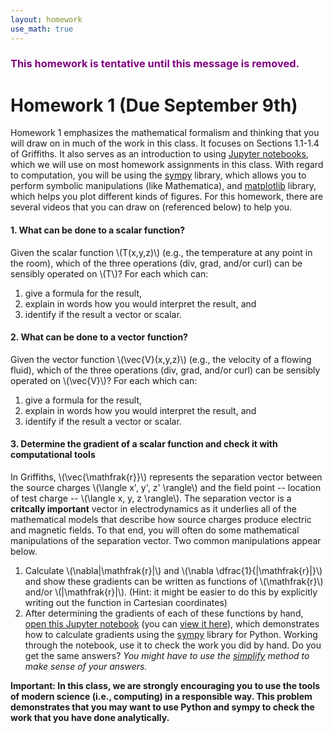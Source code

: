 ```yaml
---
layout: homework
use_math: true
---
```


<h3 style="color:purple">This homework is tentative until this message is removed.</h3>

# Homework 1 (Due September 9th)

Homework 1 emphasizes the mathematical formalism and thinking that you will draw on in much of the work in this class. It focuses on Sections 1.1-1.4 of Griffiths. It also serves as an introduction to using [Jupyter notebooks](http://jupyter.org), which we will use on most homework assignments in this class. With regard to computation, you will be using the [sympy](http://sympy.org) library, which allows you to perform symbolic manipulations (like Mathematica), and [matplotlib](http://matplotlib.org/) library, which helps you plot different kinds of figures. For this homework, there are several videos that you can draw on (referenced below) to help you.

#### 1. What can be done to a scalar function?
Given the scalar function \\(T(x,y,z)\\) (e.g., the temperature at any point in the room), which of the three operations (div, grad, and/or curl) can be sensibly operated on \\(T\\)? For each which can:

1. give a formula for the result,
2. explain in words how you would interpret the result, and
3. identify if the result a vector or scalar.

#### 2. What can be done to a vector function?
Given the vector function \\(\vec{V}(x,y,z)\\) (e.g., the velocity of a flowing fluid), which of the three operations (div, grad, and/or curl) can be sensibly operated on \\(\vec{V}\\)? For each which can:

1. give a formula for the result,
2. explain in words how you would interpret the result, and
3. identify if the result a vector or scalar.

#### 3. Determine the gradient of a scalar function and check it with computational tools
In Griffiths, \\(\vec{\mathfrak{r}}\\) represents the separation vector between the source charges \\(\langle x', y', z' \rangle\\) and the field point -- location of test charge -- \\(\langle x, y, z \rangle\\). The separation vector is a **critcally important** vector in electrodynamics as it underlies all of the mathematical models that describe how source charges produce electric and magnetic fields. To that end, you will often do some mathematical manipulations of the separation vector. Two common manipulations appear below.

1. Calculate \\(\nabla\|\mathfrak{r}\|\\) and \\(\nabla \dfrac{1}{\|\mathfrak{r}\|}\\) and show these gradients can be written as functions of \\(\mathfrak{r}\\) and/or \\(\|\mathfrak{r}\|\\). (Hint: it might be easier to do this by explicitly writing out the function in Cartesian coordinates)
2. After determining the gradients of each of these functions by hand, [open this Jupyter notebook](../jupyter/HW1-GradientProblem.ipynb) (you can [view it here](https://github.com/dannycab/phy481msu/blob/gh-pages/jupyter/HW1-GradientProblem.ipynb)), which demonstrates how to calculate gradients using the [sympy](http://sympy.org) library for Python. Working through the notebook, use it to check the work you did by hand. Do you get the same answers? *You might have to use the [simplify](http://docs.sympy.org/latest/tutorial/simplification.html) method to make sense of your answers.*

**Important: In this class, we are strongly encouraging you to use the tools of modern science (i.e., computing) in a responsible way. This problem demonstrates that you may want to use Python and sympy to check the work that you have done analytically.**
